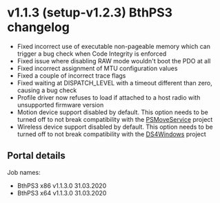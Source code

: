 # v1.1.3 (setup-v1.2.3) BthPS3 changelog

- Fixed incorrect use of executable non-pageable memory which can trigger a bug check when Code Integrity is enforced
- Fixed issue where disabling RAW mode wouldn't boot the PDO at all
- Fixed incorrect assignment of MTU configuration values
- Fixed a couple of incorrect trace flags
- Fixed waiting at DISPATCH_LEVEL with a timeout different than zero, causing a bug check
- Profile driver now refuses to load if attached to a host radio with unsupported firmware version
- Motion device support disabled by default. This option needs to be turned off to not break compatibility with the [PSMoveService](https://github.com/psmoveservice/PSMoveService) project
- Wireless device support disabled by default. This option needs to be turned off to not break compatibility with the [DS4Windows](https://github.com/Ryochan7/DS4Windows) project

## Portal details

Job names:

- BthPS3 x86 v1.1.3.0 31.03.2020
- BthPS3 x64 v1.1.3.0 31.03.2020
